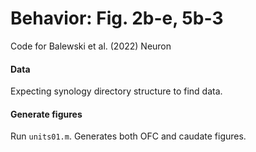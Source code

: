 # Behavior: Fig. 2b-e, 5b-3
Code for Balewski et al. (2022) Neuron

#### Data
Expecting synology directory structure to find data.

#### Generate figures
Run `units01.m`. Generates both OFC and caudate figures.

